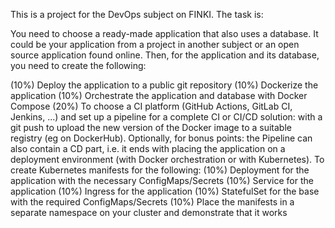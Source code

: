 This is a project for the DevOps subject on FINKI.
The task is:

You need to choose a ready-made application that also uses a database. It could be your application from a project in another subject or an open source application found online. Then, for the application and its database, you need to create the following:

(10%) Deploy the application to a public git repository
(10%) Dockerize the application
(10%) Orchestrate the application and database with Docker Compose
(20%) To choose a CI platform (GitHub Actions, GitLab CI, Jenkins, ...) and set up a pipeline for a complete CI or CI/CD solution: with a git push to upload the new version of the Docker image to a suitable registry (eg on DockerHub). Optionally, for bonus points: the Pipeline can also contain a CD part, i.e. it ends with placing the application on a deployment environment (with Docker orchestration or with Kubernetes).
To create Kubernetes manifests for the following:
(10%) Deployment for the application with the necessary ConfigMaps/Secrets
(10%) Service for the application
(10%) Ingress for the application
(10%) StatefulSet for the base with the required ConfigMaps/Secrets
(10%) Place the manifests in a separate namespace on your cluster and demonstrate that it works
